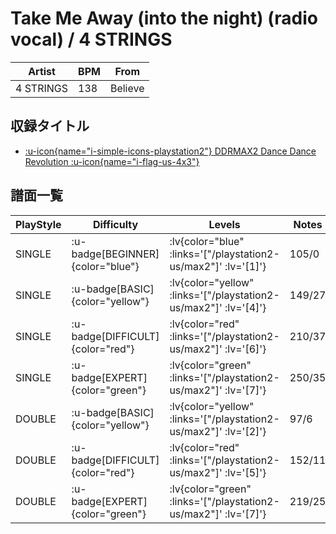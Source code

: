 # Take Me Away (into the night) (radio vocal) / 4 STRINGS

|Artist|BPM|From|
|------|---|----|
|4 STRINGS|138|Believe|

## 収録タイトル

- [ :u-icon{name="i-simple-icons-playstation2"} DDRMAX2 Dance Dance Revolution :u-icon{name="i-flag-us-4x3"} ](/playstation2-us/max2)

## 譜面一覧

|PlayStyle|Difficulty|Levels|Notes|Movie|
|---------|----------|------|-----|-----|
|SINGLE| :u-badge[BEGINNER]{color="blue"} | :lv{color="blue" :links='["/playstation2-us/max2"]' :lv='[1]'} |105/0||
|SINGLE| :u-badge[BASIC]{color="yellow"} | :lv{color="yellow" :links='["/playstation2-us/max2"]' :lv='[4]'} |149/27||
|SINGLE| :u-badge[DIFFICULT]{color="red"} | :lv{color="red" :links='["/playstation2-us/max2"]' :lv='[6]'} |210/37||
|SINGLE| :u-badge[EXPERT]{color="green"} | :lv{color="green" :links='["/playstation2-us/max2"]' :lv='[7]'} |250/35||
|DOUBLE| :u-badge[BASIC]{color="yellow"} | :lv{color="yellow" :links='["/playstation2-us/max2"]' :lv='[2]'} |97/6||
|DOUBLE| :u-badge[DIFFICULT]{color="red"} | :lv{color="red" :links='["/playstation2-us/max2"]' :lv='[5]'} |152/11||
|DOUBLE| :u-badge[EXPERT]{color="green"} | :lv{color="green" :links='["/playstation2-us/max2"]' :lv='[7]'} |219/25||
